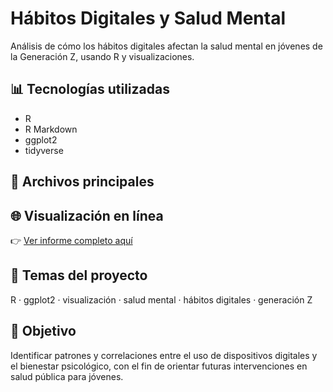 ﻿# Hábitos Digitales y Salud Mental

Análisis de cómo los hábitos digitales afectan la salud mental en jóvenes de la Generación Z, usando R y visualizaciones.

## 📊 Tecnologías utilizadas

- R
- R Markdown
- ggplot2
- tidyverse

## 📁 Archivos principales


## 🌐 Visualización en línea

👉 [Ver informe completo aquí](https://aldair2612.github.io/b)

## 🔖 Temas del proyecto

R · ggplot2 · visualización · salud mental · hábitos digitales · generación Z

## 📌 Objetivo

Identificar patrones y correlaciones entre el uso de dispositivos digitales y el bienestar psicológico, con el fin de orientar futuras intervenciones en salud pública para jóvenes.
